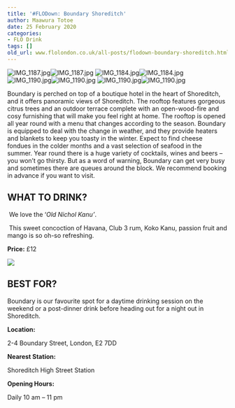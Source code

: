 ```yaml
---
title: '#FLODown: Boundary Shoreditch'
author: Maawura Totoe
date: 25 February 2020
categories:
- FLO Drink
tags: []
old_url: www.flolondon.co.uk/all-posts/flodown-boundary-shoreditch.html
---
```


![IMG_1187.jpg](https://images.squarespace-cdn.com/content/v1/5c9534c4af4683461d462c6b/1582672711939-9ET28W1TIFB809N0CZPB/IMG_1187.jpg)![IMG_1187.jpg]()
![IMG_1184.jpg](https://images.squarespace-cdn.com/content/v1/5c9534c4af4683461d462c6b/1582672797721-UBWPM4MA2GSFYKMGCC27/IMG_1184.jpg)![IMG_1184.jpg]()
![IMG_1190.jpg](https://images.squarespace-cdn.com/content/v1/5c9534c4af4683461d462c6b/1582672965451-9D4D8QWT6AL7XHWSY6RT/IMG_1190.jpg)![IMG_1190.jpg]()
![IMG_1190.jpg](https://images.squarespace-cdn.com/content/v1/5c9534c4af4683461d462c6b/1582673038566-S7Q8M3SWMZP9PR1MDCWG/IMG_1190.jpg)![IMG_1190.jpg]()

Boundary is perched on top of a boutique hotel in the heart of Shoreditch, and it offers panoramic views of Shoreditch. The rooftop features gorgeous citrus trees and an outdoor terrace complete with an open-wood-fire and cosy furnishing that will make you feel right at home. The rooftop is opened all year round with a menu that changes according to the season. Boundary is equipped to deal with the change in weather, and they provide heaters and blankets to keep you toasty in the winter. Expect to find cheese fondues in the colder months and a vast selection of seafood in the summer. Year round there is a huge variety of cocktails, wines and beers – you won’t go thirsty. But as a word of warning, Boundary can get very busy and sometimes there are queues around the block. We recommend booking in advance if you want to visit.

## **WHAT TO DRINK?**

 We love the ‘*Old Nichol Kanu’*.

 This sweet concoction of Havana, Club 3 rum, Koko Kanu, passion fruit and mango is so oh-so refreshing.

**Price:** £12

![](https://images.squarespace-cdn.com/content/v1/5c9534c4af4683461d462c6b/1582673038561-TXBGEDUSXQ644CGS19O8/IMG_1192.jpg)

## **BEST FOR?**

Boundary is our favourite spot for a daytime drinking session on the weekend or a post-dinner drink before heading out for a night out in Shoreditch. 

**Location:**

2-4 Boundary Street, London, E2 7DD

**Nearest Station:**

Shoreditch High Street Station

**Opening Hours:**

Daily 10 am – 11 pm